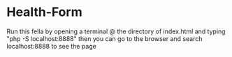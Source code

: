 # Health-Form

Run this fella by opening a terminal @ the directory of index.html and typing "php -S localhost:8888"
then you can go to the browser and search localhost:8888 to see the page
